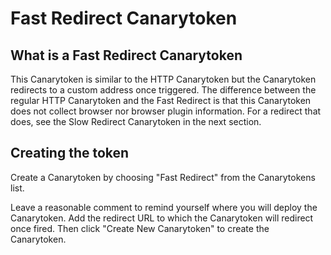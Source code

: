 # Fast Redirect Canarytoken

## What is a Fast Redirect Canarytoken

This Canarytoken is similar to the HTTP Canarytoken but the Canarytoken redirects to a custom address once triggered. The difference between the regular HTTP Canarytoken and the Fast Redirect is that this Canarytoken does not collect browser nor browser plugin information. For a redirect that does, see the Slow Redirect Canarytoken in the next section.

## Creating the token

Create a Canarytoken by choosing "Fast Redirect" from the Canarytokens list.

Leave a reasonable comment to remind yourself where you will deploy the Canarytoken. Add the redirect URL to which the Canarytoken will redirect once fired. Then click "Create New Canarytoken" to create the Canarytoken.
